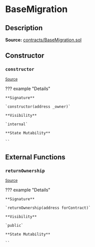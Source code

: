 # BaseMigration

## Description

**Source:** [contracts/BaseMigration.sol](https://github.com/Synthetixio/synthetix/tree/v2.82.0-alpha/contracts/BaseMigration.sol)

## Constructor

### `constructor`

<sub>[Source](https://github.com/Synthetixio/synthetix/tree/v2.82.0-alpha/contracts/BaseMigration.sol#L6)</sub>

??? example "Details"

    **Signature**

    `constructor(address _owner)`

    **Visibility**

    `internal`

    **State Mutability**

    ``

## External Functions

### `returnOwnership`

<sub>[Source](https://github.com/Synthetixio/synthetix/tree/v2.82.0-alpha/contracts/BaseMigration.sol#L9)</sub>

??? example "Details"

    **Signature**

    `returnOwnership(address forContract)`

    **Visibility**

    `public`

    **State Mutability**

    ``
